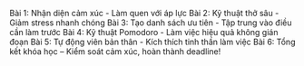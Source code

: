 Bài 1: Nhận diện cảm xúc - Làm quen với áp lực
Bài 2: Kỹ thuật thở sâu - Giảm stress nhanh chóng
Bài 3: Tạo danh sách ưu tiên - Tập trung vào điều cần làm trước
Bài 4: Kỹ thuật Pomodoro - Làm việc hiệu quả không gián đoạn
Bài 5: Tự động viên bản thân - Kích thích tinh thần làm việc
Bài 6: Tổng kết khóa học – Kiểm soát cảm xúc, hoàn thành deadline!